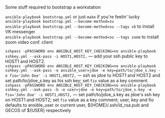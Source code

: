 Some stuff required to bootstrap a workstation

`ansible-playbook bootstrap.yml` or just `make` if you're feelin' lucky  
`ansible-playbook bootstrap.yml --become-method=su`  
`ansible-playbook bootstrap.yml --become-method=su --tags vk` to install VK messenger  
`ansible-playbook bootstrap.yml --become-method=su --tags zoom` to install zoom video conf. client  

`sshpass -pPASSWORD env ANSIBLE_HOST_KEY_CHECKING=no ansible-playbook sshkey.yml --ask-pass -i HOST1,HOST2,` — add your ssh public key to HOST1 and HOST2.  
`sshpass -pPASSWORD env ANSIBLE_HOST_KEY_CHECKING=no ansible-playbook sshkey.yml --ask-pass -e ansible_user=jdoe -e key=path/to/jdoe_s.key -e fio='John Doe' -i HOST1,HOST2,` — ssh as jdoe to HOST1 and HOST2 and set path/to/jdoe_s.key as his ssh key; set `fio` value as a key comment  
`sshpass -pPASSWORD env ANSIBLE_HOST_KEY_CHECKING=no ansible-playbook sshkey.yml --ask-pass -b -e user=jdoe -e key=path/to/jdoe_s.key -e fio='John Doe' -i HOST1,HOST2,` — set path/to/jdoe_s.key as jdoe's ssh key on HOST1 and HOST2; set `fio` value as a key comment; user, key and fio defaults to ansible_user or current user, ${HOME}/.ssh/id_rsa.pub and GECOS of ${USER} respectively  
